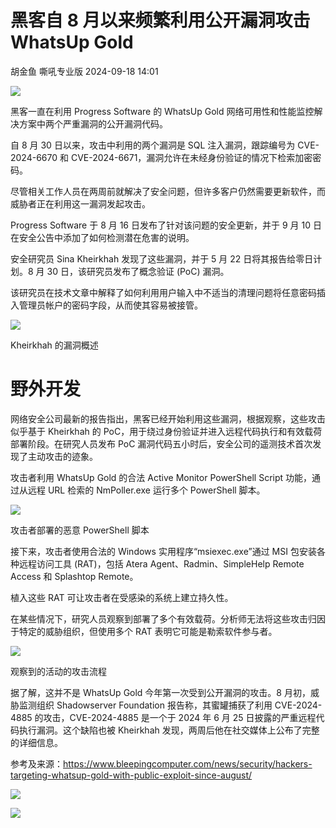 #  黑客自 8 月以来频繁利用公开漏洞攻击 WhatsUp Gold   
胡金鱼  嘶吼专业版   2024-09-18 14:01  
  
![](https://mmbiz.qpic.cn/mmbiz_gif/wpkib3J60o297rwgIksvLibPOwR24tqI8dGRUah80YoBLjTBJgws2n0ibdvfvv3CCm0MIOHTAgKicmOB4UHUJ1hH5g/640?wx_fmt=gif "")  
  
黑客一直在利用 Progress Software 的 WhatsUp Gold 网络可用性和性能监控解决方案中两个严重漏洞的公开漏洞代码。  
  
自 8 月 30 日以来，攻击中利用的两个漏洞是 SQL 注入漏洞，跟踪编号为 CVE-2024-6670 和 CVE-2024-6671，漏洞允许在未经身份验证的情况下检索加密密码。  
  
尽管相关工作人员在两周前就解决了安全问题，但许多客户仍然需要更新软件，而威胁者正在利用这一漏洞发起攻击。  
  
Progress Software 于 8 月 16 日发布了针对该问题的安全更新，并于 9 月 10 日在安全公告中添加了如何检测潜在危害的说明。  
  
安全研究员 Sina Kheirkhah 发现了这些漏洞，并于 5 月 22 日将其报告给零日计划。8 月 30 日，该研究员发布了概念验证 (PoC) 漏洞。  
  
该研究员在技术文章中解释了如何利用用户输入中不适当的清理问题将任意密码插入管理员帐户的密码字段，从而使其容易被接管。  
  
![](https://mmbiz.qpic.cn/sz_mmbiz_png/wpkib3J60o2icqtSkbuA492yVNAhh7O2Xkp02LiaEK6mSTG1mkjSqpXWUGswvia4T9ltfFZ34Mb3M4sQHwThbQ5ibjQ/640?wx_fmt=png&from=appmsg "")  
  
Kheirkhah 的漏洞概述  
# 野外开发  
  
网络安全公司最新的报告指出，黑客已经开始利用这些漏洞，根据观察，这些攻击似乎基于 Kheirkhah 的 PoC，用于绕过身份验证并进入远程代码执行和有效载荷部署阶段。在研究人员发布 PoC 漏洞代码五小时后，安全公司的遥测技术首次发现了主动攻击的迹象。  
  
攻击者利用 WhatsUp Gold 的合法 Active Monitor PowerShell Script 功能，通过从远程 URL 检索的 NmPoller.exe 运行多个 PowerShell 脚本。  
  
![](https://mmbiz.qpic.cn/sz_mmbiz_png/wpkib3J60o2icqtSkbuA492yVNAhh7O2XkQQ3zyFryiajbfcSorKR1YKpCPYfiaiaFgV34ZPEDFCHAS5aBoobEQWGSA/640?wx_fmt=png&from=appmsg "")  
  
攻击者部署的恶意 PowerShell 脚本  
  
接下来，攻击者使用合法的 Windows 实用程序“msiexec.exe”通过 MSI 包安装各种远程访问工具 (RAT)，包括 Atera Agent、Radmin、SimpleHelp Remote Access 和 Splashtop Remote。  
  
植入这些 RAT 可让攻击者在受感染的系统上建立持久性。  
  
在某些情况下，研究人员观察到部署了多个有效载荷。分析师无法将这些攻击归因于特定的威胁组织，但使用多个 RAT 表明它可能是勒索软件参与者。  
  
![](https://mmbiz.qpic.cn/sz_mmbiz_png/wpkib3J60o2icqtSkbuA492yVNAhh7O2Xk7PzbosbVkiaF8v4pMg44fSndgdFDHeY4pTXKVYTiboMbOxkaDbpPbf3Q/640?wx_fmt=png&from=appmsg "")  
  
观察到的活动的攻击流程  
  
据了解，这并不是 WhatsUp Gold 今年第一次受到公开漏洞的攻击。8 月初，威胁监测组织 Shadowserver Foundation 报告称，其蜜罐捕获了利用 CVE-2024-4885 的攻击，CVE-2024-4885 是一个于 2024 年 6 月 25 日披露的严重远程代码执行漏洞。这个缺陷也被 Kheirkhah 发现，两周后他在社交媒体上公布了完整的详细信息。  
  
参考及来源：https://www.bleepingcomputer.com/news/security/hackers-targeting-whatsup-gold-with-public-exploit-since-august/  
  
![](https://mmbiz.qpic.cn/sz_mmbiz_png/wpkib3J60o2icqtSkbuA492yVNAhh7O2XkiamYZ3LzK6EjiadkzokRHJmVZc1wkNYoA6ia32fSKdQI9OJDJCibHHe9hQ/640?wx_fmt=png&from=appmsg "")  
  
![](https://mmbiz.qpic.cn/sz_mmbiz_png/wpkib3J60o2icqtSkbuA492yVNAhh7O2XkiaibTqDuHrKtFQXlEVzYWvYdtv9kSFMPxcRK6B0KTBicLRNpiajia1BEkog/640?wx_fmt=png&from=appmsg "")  
  
  
